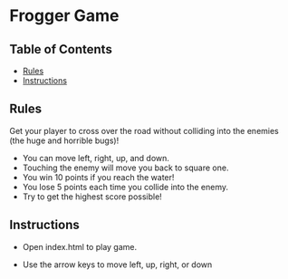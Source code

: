 Frogger Game
===============================

## Table of Contents

* [Rules](#rules)
* [Instructions](#instructions)

## Rules

Get your player to cross over the road without colliding into the enemies (the huge and horrible bugs)!

  * You can move left, right, up, and down.
  * Touching the enemy will move you back to square one.
  * You win 10 points if you reach the water!
  * You lose 5 points each time you collide into the enemy.
  * Try to get the highest score possible!

## Instructions

  * Open index.html to play game.

  * Use the arrow keys to move left, up, right, or down

